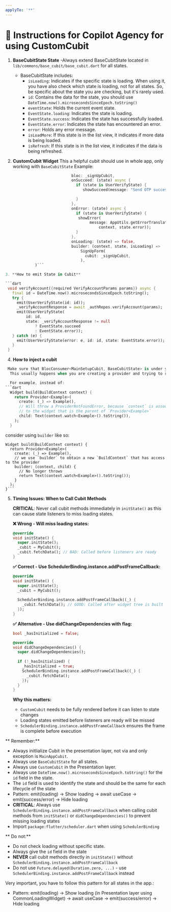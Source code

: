 ```yaml
---
applyTo: '**'
---
```



# 🧠 Instructions for Copilot Agency for using  CustomCubit


1. **BaseCubitState State**
   -Always extend BaseCubitState located in `lib/commons/base_cubit/base_cubit.dart` for all states.
   - BaseCubitState includes:
     - `isLoading`: Indicates if the specific state is loading. When using it, you have also check which state is loading, not for all states. So, be specific about the state you are checking, but it's rarely used.
     - `id`: Contains the data for the state, you should use `DateTime.now().microsecondsSinceEpoch.toString()` 
     - `eventState`: Holds the current event state.
      - `EventState.loading`: Indicates the state is loading.
      - `EventState.success`: Indicates the state has successfully loaded.
      - `EventState.error`: Indicates the state has encountered an error.
     - `error`: Holds any error message.
     - `isLoadMore`: If this state is in the list view, it indicates if more data is being loaded.
     - `isRefresh`: If this state is in the list view, it indicates if the data is being refreshed.

2. **CustomCubit Widget** This a helpful cubit should use in whole app, only working with `BaseCubitState`
 Example:
 ```dart CustomCubit(
                              bloc: _signUpCubit,
                              onSucceed: (state) async {
                                if (state is UserVerifyState) {
                                   showSucceed(message: "Send OTP successfully");

                                }
                              },
                              onError: (state) async {
                                if (state is UserVerifyState) {
                                 showError(
                                      message: AppUtils.getErrorTranslation(
                                          context, state.error));
                                }
                              },
                              onLoading: (state) => false,
                              builder: (context, state, isLoading) =>
                                  SignUpForm(
                                    cubit: _signUpCubit,
                                  ),
              )```

3. **How to emit State in Cubit**

```dart
  void verifyAccount({required VerifyAccountParams params}) async {
    final id = DateTime.now().microsecondsSinceEpoch.toString();
    try {
      emit(UserVerifyState(id: id));
      _verifyAccountResponse = await _authRepos.verifyAccount(params);
      emit(UserVerifyState(
          id: id,
          state: _verifyAccountResponse != null
              ? EventState.succeed
              : EventState.error));
    } catch (e) {
      emit(UserVerifyState(error: e, id: id, state: EventState.error));
    }
  }
```

4. **How to inject a cubit**

```dart
 Make sure that BlocConsumer<MainSetupCubit, BaseCubitState> is under your MultiProvider/Provider<MainSetupCubit>.
  This usually happens when you are creating a provider and trying to read it immediately.

  For example, instead of:
```dart
  Widget build(BuildContext context) {
    return Provider<Example>(
      create: (_) => Example(),
      // Will throw a ProviderNotFoundError, because `context` is associated
      // to the widget that is the parent of `Provider<Example>`
      child: Text(context.watch<Example>().toString()),
    );
  }
  ```

  consider using `builder` like so:

  ```
  Widget build(BuildContext context) {
    return Provider<Example>(
      create: (_) => Example(),
      // we use `builder` to obtain a new `BuildContext` that has access to the provider
      builder: (context, child) {
        // No longer throws
        return Text(context.watch<Example>().toString());
      }
    );
  }```
  ```

5. **Timing Issues: When to Call Cubit Methods**

   **CRITICAL**: Never call cubit methods immediately in `initState()` as this can cause state listeners to miss loading states.

   **❌ Wrong - Will miss loading states:**
   ```dart
   @override
   void initState() {
     super.initState();
     _cubit = MyCubit();
     _cubit.fetchData(); // BAD: Called before listeners are ready
   }
   ```

   **✅ Correct - Use SchedulerBinding.instance.addPostFrameCallback:**
   ```dart
   @override
   void initState() {
     super.initState();
     _cubit = MyCubit();
     
     SchedulerBinding.instance.addPostFrameCallback((_) {
       _cubit.fetchData(); // GOOD: Called after widget tree is built
     });
   }
   ```

   **✅ Alternative - Use didChangeDependencies with flag:**
   ```dart
   bool _hasInitialized = false;
   
   @override
   void didChangeDependencies() {
     super.didChangeDependencies();
     
     if (!_hasInitialized) {
       _hasInitialized = true;
       SchedulerBinding.instance.addPostFrameCallback((_) {
         _cubit.fetchData();
       });
     }
   }
   ```

   **Why this matters:**
   - `CustomCubit` needs to be fully rendered before it can listen to state changes
   - Loading states emitted before listeners are ready will be missed
   - `SchedulerBinding.instance.addPostFrameCallback` ensures the frame is complete before execution


** Remember:**
- Always initlialize Cubit in the presentation layer, not via and only exception is  `MainAppCubit`.
- Always use `BaseCubitState` for all states.
- Always use `CustomCubit` in the Presentation layer.
- Always use `DateTime.now().microsecondsSinceEpoch.toString()` for the `id` field in the state.
- The `id` field is used to identify the state and should be the same for each lifecycle of the state
- Pattern: emit(loading) -> Show loading → await useCase → emit(success/error) -> Hide loading
- **CRITICAL**: Always use `SchedulerBinding.instance.addPostFrameCallback` when calling cubit methods from `initState()` or `didChangeDependencies()` to prevent missing loading states
- Import `package:flutter/scheduler.dart` when using `SchedulerBinding`

** Do not:**
- Do not check loading without specific state.
- Always give the `id` field in the state
- **NEVER** call cubit methods directly in `initState()` without `SchedulerBinding.instance.addPostFrameCallback`
- Do not use `Future.delayed(Duration.zero, ...)` - use `SchedulerBinding.instance.addPostFrameCallback` instead

 
 Very important, you have to follow this pattern for all states in the app.:
- Pattern: emit(loading) -> Show loading (in Presentation layer using CommonLoadingWidget) → await useCase → emit(success/error) -> Hide loading

